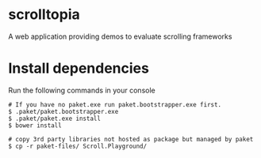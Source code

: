 # scrolltopia
A web application providing demos to evaluate scrolling frameworks

# Install dependencies

Run the following commands in your console

```shell
# If you have no paket.exe run paket.bootstrapper.exe first.
$ .paket/paket.bootstrapper.exe
$ .paket/paket.exe install
$ bower install

# copy 3rd party libraries not hosted as package but managed by paket
$ cp -r paket-files/ Scroll.Playground/
```
